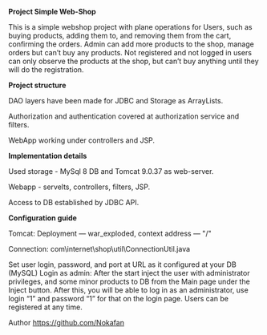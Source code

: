 **Project Simple Web-Shop**

This is a simple webshop project with plane operations for Users, such as buying products, adding them to, and removing them from the cart, confirming the orders. Admin can add more products to the shop, manage orders but can’t buy any products. Not registered and not logged in users can only observe the products at the shop, but can’t buy anything until they will do the registration.

**Project structure**

DAO layers have been made for JDBC and Storage as ArrayLists.

Authorization and authentication covered at authorization service and filters.

WebApp working under controllers and JSP.

**Implementation details**

Used storage - MySql 8 DB and Tomcat 9.0.37 as web-server.

Webapp - servelts, controllers, filters, JSP.

Access to DB established by JDBC API.

**Configuration guide**

Tomcat:
Deployment — war_exploded, context address — "/"

Connection: com\internet\shop\util\ConnectionUtil.java

Set user login, password, and port at URL as it configured at your DB (MySQL)
Login as admin:
After the start inject the user with administrator privileges, and some minor products to DB from the Main page under the Inject button. After this, you will be able to log in as an administrator, use login “1” and password “1” for that on the login page. Users can be registered at any time.

Author
https://github.com/Nokafan
